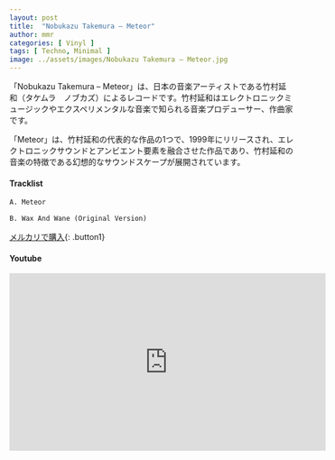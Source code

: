 ```yaml
---
layout: post
title:  "Nobukazu Takemura – Meteor"
author: mmr
categories: [ Vinyl ]
tags: [ Techno, Minimal ]
image: ../assets/images/Nobukazu Takemura – Meteor.jpg
---
```


「Nobukazu Takemura – Meteor」は、日本の音楽アーティストである竹村延和（タケムラ　ノブカズ）によるレコードです。竹村延和はエレクトロニックミュージックやエクスペリメンタルな音楽で知られる音楽プロデューサー、作曲家です。

「Meteor」は、竹村延和の代表的な作品の1つで、1999年にリリースされ、エレクトロニックサウンドとアンビエント要素を融合させた作品であり、竹村延和の音楽の特徴である幻想的なサウンドスケープが展開されています。

#### Tracklist
```md
A. Meteor

B. Wax And Wane (Original Version)
```

[メルカリで購入](https://jp.mercari.com/item/m46491271418?afid=6142608987){: .button1}

#### Youtube
<iframe width="560" height="315" src="https://www.youtube.com/embed/6_DydCI6oEE?si=BionYn4yLBEhhz3-" title="YouTube video player" frameborder="0" allow="accelerometer; autoplay; clipboard-write; encrypted-media; gyroscope; picture-in-picture; web-share" referrerpolicy="strict-origin-when-cross-origin" allowfullscreen></iframe>
